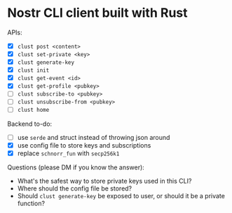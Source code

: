 # Nostr CLI client built with Rust
APIs:
- [x] `clust post <content>`
- [x] `clust set-private <key>`
- [x] `clust generate-key`
- [x] `clust init`
- [x] `clust get-event <id>`
- [x] `clust get-profile <pubkey>`
- [ ] `clust subscribe-to <pubkey>`
- [ ] `clust unsubscribe-from <pubkey>`
- [ ] `clust home`

Backend to-do:
- [ ] use `serde` and struct instead of throwing json around
- [x] use config file to store keys and subscriptions
- [x] replace `schnorr_fun` with `secp256k1`

Questions (please DM if you know the answer):
- What's the safest way to store private keys used in this CLI?
- Where should the config file be stored?
- Should `clust generate-key` be exposed to user, or should it be a private function? 
